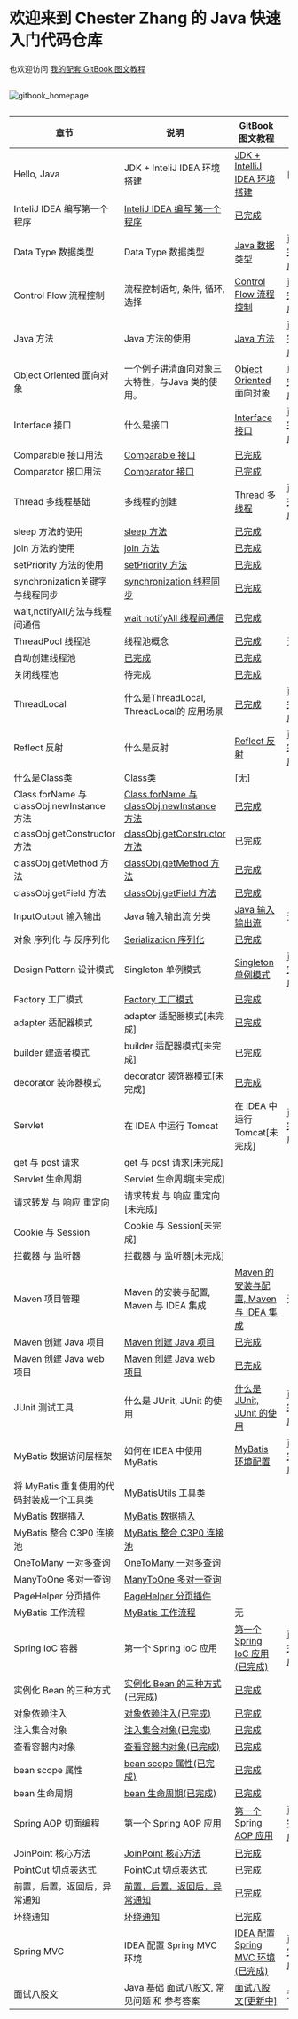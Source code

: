 # 欢迎来到 Chester Zhang 的 Java 快速入门代码仓库

###

也欢迎访问 [我的配套 GitBook 图文教程](https://chesterzhang666.gitbook.io/intro-java/)

##

![gitbook\_homepage](picture/gitbook\_homepage.png)

##

| 章节                                      | 说明                                                                                                                                                     | GitBook 图文教程                                                                                                                       | 代码                                                                                                        |
| --------------------------------------- | ------------------------------------------------------------------------------------------------------------------------------------------------------ | ---------------------------------------------------------------------------------------------------------------------------------- | --------------------------------------------------------------------------------------------------------- |
| Hello, Java                             | JDK + InteliJ IDEA 环境搭建                                                                                                                                | [JDK + IntelliJ IDEA 环境搭建](https://chesterzhang666.gitbook.io/intro-java/hello-java/jdk-+-idea-huan-jing-da-jian)                  | \[无]                                                                                                      |
| InteliJ IDEA 编写第一个程序                    | [InteliJ IDEA 编写 第一个程序](https://chesterzhang666.gitbook.io/intro-java/hello-java/hello-intellij-idea)                                                  | [已完成](https://github.com/chesterzhang/intro\_Java/tree/zhc\_dev/HelloProject)                                                      |                                                                                                           |
| Data Type 数据类型                          | Data Type 数据类型                                                                                                                                         | [Java 数据类型](https://chesterzhang666.gitbook.io/intro-java/data-type)                                                               | [已完成](https://github.com/chesterzhang/intro\_Java/tree/zhc\_dev/DataTypeDemo)                             |
| Control Flow 流程控制                       | 流程控制语句, 条件, 循环, 选择                                                                                                                                     | [Control Flow 流程控制](https://chesterzhang666.gitbook.io/intro-java/control-flow)                                                    | [已完成](https://github.com/chesterzhang/intro\_Java/tree/zhc\_dev/ControlFlow/src/indi/chester/controflow)  |
| Java 方法                                 | Java 方法的使用                                                                                                                                             | [Java 方法](https://chesterzhang666.gitbook.io/intro-java/function)                                                                  | [已完成](https://github.com/chesterzhang/intro\_Java/tree/zhc\_dev/Function/src/indi/chester/functiondemo)   |
| Object Oriented 面向对象                    | 一个例子讲清面向对象三大特性，与Java 类的使用。                                                                                                                             | [Object Oriented 面向对象](https://chesterzhang666.gitbook.io/intro-java/ji-cheng-feng-zhuang-yu-duo-tai)                              | [已完成](https://github.com/chesterzhang/intro\_Java/tree/zhc\_dev/ObjectOriented/src/indi/chester/animal)   |
| Interface 接口                            | 什么是接口                                                                                                                                                  | [Interface 接口](https://chesterzhang666.gitbook.io/intro-java/interface-jie-kou)                                                    | [已完成](https://github.com/chesterzhang/intro\_Java/tree/zhc\_dev/Interface/src/indi/chester)               |
| Comparable 接口用法                         | [Comparable 接口](https://chesterzhang666.gitbook.io/intro-java/interface-jie-kou/comparable)                                                            | [已完成](https://github.com/chesterzhang/intro\_Java/tree/zhc\_dev/Interface/src/indi/chester/comparabledemo)                         |                                                                                                           |
| Comparator 接口用法                         | [Comparator 接口](https://chesterzhang666.gitbook.io/intro-java/interface-jie-kou/comparator)                                                            | [已完成](https://github.com/chesterzhang/intro\_Java/tree/zhc\_dev/Interface/src/indi/chester/comparator)                             |                                                                                                           |
| Thread 多线程基础                            | 多线程的创建                                                                                                                                                 | [Thread 多线程](https://chesterzhang666.gitbook.io/intro-java/thread)                                                                 | [已完成](https://github.com/chesterzhang/intro\_Java/tree/zhc\_dev/Thread/src/indi/chester/threadpool)       |
| sleep 方法的使用                             | [sleep 方法](https://chesterzhang666.gitbook.io/intro-java/thread/sleep-han-shu)                                                                         | [已完成](https://github.com/chesterzhang/intro\_Java/tree/zhc\_dev/Thread/src/indi/chester/thread)                                    |                                                                                                           |
| join 方法的使用                              | [join 方法](https://chesterzhang666.gitbook.io/intro-java/thread/join-han-shu)                                                                           | [已完成](https://github.com/chesterzhang/intro\_Java/tree/zhc\_dev/Thread/src/indi/chester/thread)                                    |                                                                                                           |
| setPriority 方法的使用                       | [setPriority 方法](https://chesterzhang666.gitbook.io/intro-java/thread/setpriority-han-shu)                                                             | [已完成](https://github.com/chesterzhang/intro\_Java/tree/zhc\_dev/Thread/src/indi/chester/thread)                                    |                                                                                                           |
| synchronization关键字与线程同步                 | [synchronization 线程同步](https://chesterzhang666.gitbook.io/intro-java/thread/synchronization-xian-cheng-tong-bu)                                        | [已完成](https://github.com/chesterzhang/intro\_Java/tree/zhc\_dev/Thread/src/indi/chester/synchronization)                           |                                                                                                           |
| wait,notifyAll方法与线程间通信                  | [wait notifyAll 线程间通信](https://chesterzhang666.gitbook.io/intro-java/thread/wait-notifyall-xian-cheng-jian-tong-xin)                                   | [已完成](https://github.com/chesterzhang/intro\_Java/tree/zhc\_dev/Thread/src/indi/chester/producer\_consumer)                        |                                                                                                           |
| ThreadPool 线程池                          | 线程池概念                                                                                                                                                  | [已完成](https://chesterzhang666.gitbook.io/intro-java/threadpool-xian-cheng-chi)                                                     | 无                                                                                                         |
| 自动创建线程池                                 | [已完成](https://chesterzhang666.gitbook.io/intro-java/threadpool-xian-cheng-chi/zi-dong-chuang-jian-xian-cheng-chi)                                      | [已完成](https://github.com/chesterzhang/intro\_Java/tree/zhc\_dev/Thread/src/indi/chester/threadpool)                                |                                                                                                           |
| 关闭线程池                                   | 待完成                                                                                                                                                    | [已完成](https://github.com/chesterzhang/intro\_Java/tree/zhc\_dev/Thread/src/indi/chester/threadpool)                                |                                                                                                           |
| ThreadLocal                             | 什么是ThreadLocal, ThreadLocal的 应用场景                                                                                                                      | [已完成](https://chesterzhang666.gitbook.io/intro-java/threadlocal)                                                                   | [已完成](https://github.com/chesterzhang/intro\_Java/tree/zhc\_dev/Thread/src/indi/chester/threadlocal)      |
| Reflect 反射                              | 什么是反射                                                                                                                                                  | [Reflect 反射](https://chesterzhang666.gitbook.io/intro-java/refelct-fan-she)                                                        | [已完成](https://github.com/chesterzhang/intro\_Java/tree/zhc\_dev/Reflect/src/indi/chester/reflectdemo)     |
| 什么是Class类                               | [Class类](https://chesterzhang666.gitbook.io/intro-java/refelct-fan-she/class-lei)                                                                      | \[无]                                                                                                                               |                                                                                                           |
| Class.forName 与 classObj.newInstance 方法 | [Class.forName 与 classObj.newInstance 方法](https://chesterzhang666.gitbook.io/intro-java/refelct-fan-she/class.forname-yu-classobj.newinstance-fang-fa) | [已完成](https://github.com/chesterzhang/intro\_Java/tree/zhc\_dev/Reflect/src/indi/chester/classdemo)                                |                                                                                                           |
| classObj.getConstructor 方法              | [classObj.getConstructor 方法](https://chesterzhang666.gitbook.io/intro-java/refelct-fan-she/class.getconstructor-fang-fa)                               | [已完成](https://github.com/chesterzhang/intro\_Java/tree/zhc\_dev/Reflect/src/indi/chester/constructordemo)                          |                                                                                                           |
| classObj.getMethod 方法                   | [classObj.getMethod 方法](https://chesterzhang666.gitbook.io/intro-java/refelct-fan-she/classobj.getmethod-fang-fa)                                      | [已完成](https://github.com/chesterzhang/intro\_Java/tree/zhc\_dev/Reflect/src/indi/chester/methoddemo)                               |                                                                                                           |
| classObj.getField 方法                    | [classObj.getField 方法](https://chesterzhang666.gitbook.io/intro-java/refelct-fan-she/classobj.getfield-fang-fa)                                        | [已完成](https://github.com/chesterzhang/intro\_Java/tree/zhc\_dev/Reflect/src/indi/chester/fileddemo)                                |                                                                                                           |
| InputOutput 输入输出                        | Java 输入输出流 分类                                                                                                                                          | [Java 输入输出流](https://chesterzhang666.gitbook.io/intro-java/input-output-shu-ru-shu-chu)                                            | 无                                                                                                         |
| 对象 序列化 与 反序列化                           | [Serialization 序列化](https://chesterzhang666.gitbook.io/intro-java/input-output-shu-ru-shu-chu/serialization-xu-lie-hua)                                | [已完成](https://github.com/chesterzhang/intro\_Java/tree/zhc\_dev/InputOutput)                                                       |                                                                                                           |
| Design Pattern 设计模式                     | Singleton 单例模式                                                                                                                                         | [Singleton 单例模式](https://chesterzhang666.gitbook.io/intro-java/design-pattern-she-ji-mo-shi/singleton-dan-li-mo-shi)               | [已完成](https://github.com/chesterzhang/intro\_Java/tree/zhc\_dev/DesignPattern/src/indi/chester/singleton) |
| Factory 工厂模式                            | [Factory 工厂模式](https://chesterzhang666.gitbook.io/intro-java/design-pattern-she-ji-mo-shi/factory-gong-chang-mo-shi)                                   | [已完成](https://github.com/chesterzhang/intro\_Java/tree/zhc\_dev/DesignPattern/src/indi/chester/factory)                            |                                                                                                           |
| adapter 适配器模式                           | adapter 适配器模式\[未完成]                                                                                                                                    | [已完成](https://github.com/chesterzhang/intro\_Java/tree/zhc\_dev/DesignPattern/src/indi/chester/adapter)                            |                                                                                                           |
| builder 建造者模式                           | builder 适配器模式\[未完成]                                                                                                                                    | [已完成](https://github.com/chesterzhang/intro\_Java/tree/zhc\_dev/DesignPattern/src/indi/chester/builder)                            |                                                                                                           |
| decorator 装饰器模式                         | decorator 装饰器模式\[未完成]                                                                                                                                  | [已完成](https://github.com/chesterzhang/intro\_Java/tree/zhc\_dev/DesignPattern/src/indi/chester/decorator)                          |                                                                                                           |
| Servlet                                 | 在 IDEA 中运行 Tomcat                                                                                                                                      | 在 IDEA 中运行 Tomcat\[未完成]                                                                                                            | [已完成](https://github.com/chesterzhang/intro\_Java/tree/zhc\_dev/Servlet01)                                |
| get 与 post 请求                           | get 与 post 请求\[未完成]                                                                                                                                    |                                                                                                                                    |                                                                                                           |
| Servlet 生命周期                            | Servlet 生命周期\[未完成]                                                                                                                                     |                                                                                                                                    |                                                                                                           |
| 请求转发 与 响应 重定向                           | 请求转发 与 响应 重定向\[未完成]                                                                                                                                    |                                                                                                                                    |                                                                                                           |
| Cookie 与 Session                        | Cookie 与 Session\[未完成]                                                                                                                                 |                                                                                                                                    |                                                                                                           |
| 拦截器 与 监听器                               | 拦截器 与 监听器\[未完成]                                                                                                                                        |                                                                                                                                    |                                                                                                           |
| Maven 项目管理                              | Maven 的安装与配置, Maven 与 IDEA 集成                                                                                                                          | [Maven 的安装与配置, Maven 与 IDEA 集成](https://chesterzhang666.gitbook.io/intro-java/maven/maven-an-zhuang-yu-pei-zhi)                    | 无                                                                                                         |
| Maven 创建 Java 项目                        | [Maven 创建 Java 项目](https://chesterzhang666.gitbook.io/intro-java/maven/maven-chuang-jian-java-xiang-mu)                                                | [已完成](https://github.com/chesterzhang/intro\_Java/tree/zhc\_dev/Maven0)                                                            |                                                                                                           |
| Maven 创建 Java web 项目                    | [Maven 创建 Java web 项目](https://chesterzhang666.gitbook.io/intro-java/maven/maven-chuang-jian-java-web-xiang-mu)                                        | [已完成](https://github.com/chesterzhang/intro\_Java/tree/zhc\_dev/Maven1)                                                            |                                                                                                           |
| JUnit 测试工具                              | 什么是 JUnit, JUnit 的使用                                                                                                                                   | [什么是 JUnit, JUnit 的使用](https://chesterzhang666.gitbook.io/intro-java/junit-dan-yuan-ce-shi-gong-ju)                                | [已完成](https://github.com/chesterzhang/intro\_Java/tree/zhc\_dev/JUnit)                                    |
| MyBatis 数据访问层框架                         | 如何在 IDEA 中使用 MyBatis                                                                                                                                   | [MyBatis 环境配置](https://chesterzhang666.gitbook.io/intro-java/mybatis/mybatis-huan-jing-pei-zhi)                                    | [已完成](https://github.com/chesterzhang/intro\_Java/tree/zhc\_dev/MyBatis)                                  |
| 将 MyBatis 重复使用的代码封装成一个工具类               | [MyBatisUtils 工具类](https://chesterzhang666.gitbook.io/intro-java/mybatis/mybatisutils-gong-ju-lei)                                                     |                                                                                                                                    |                                                                                                           |
| MyBatis 数据插入                            | [MyBatis 数据插入](https://chesterzhang666.gitbook.io/intro-java/mybatis/mybatis-shu-ju-cha-ru)                                                            |                                                                                                                                    |                                                                                                           |
| MyBatis 整合 C3P0 连接池                     | [MyBatis 整合 C3P0 连接池](https://chesterzhang666.gitbook.io/intro-java/mybatis/mybatis-zheng-he-c3p0-lian-jie-chi)                                        |                                                                                                                                    |                                                                                                           |
| OneToMany 一对多查询                         | [OneToMany 一对多查询](https://chesterzhang666.gitbook.io/intro-java/mybatis/onetomany-cha-xun)                                                             |                                                                                                                                    |                                                                                                           |
| ManyToOne 多对一查询                         | [ManyToOne 多对一查询](broken-reference)                                                                                                                    |                                                                                                                                    |                                                                                                           |
| PageHelper 分页插件                         | [PageHelper 分页插件](https://chesterzhang666.gitbook.io/intro-java/mybatis/pagehelper-fen-ye-cha-jian)                                                    |                                                                                                                                    |                                                                                                           |
| MyBatis 工作流程                            | [MyBatis 工作流程](https://chesterzhang666.gitbook.io/intro-java/mybatis)                                                                                  | 无                                                                                                                                  |                                                                                                           |
| Spring IoC 容器                           | 第一个 Spring IoC 应用                                                                                                                                      | [第一个Spring IoC 应用(已完成)](https://chesterzhang666.gitbook.io/intro-java/spring-ioc/di-yi-ge-spring-ioc-ying-yong)                    | [已完成](https://github.com/chesterzhang/intro\_Java/tree/zhc\_dev/IocS01)                                   |
| 实例化 Bean 的三种方式                          | [实例化 Bean 的三种方式(已完成)](https://app.gitbook.com/s/-MeAUhQfs4IbJtX3pwu\_/spring-ioc/shi-li-hua-bean-de-san-zhong-fang-shi)                                | [已完成](https://github.com/chesterzhang/intro\_Java/tree/zhc\_dev/IocS02)                                                            |                                                                                                           |
| 对象依赖注入                                  | [对象依赖注入(已完成)](https://chesterzhang666.gitbook.io/intro-java/spring-ioc/dui-xiang-yi-lai-zhu-ru)                                                        | [已完成](https://github.com/chesterzhang/intro\_Java/tree/zhc\_dev/IocS01)                                                            |                                                                                                           |
| 注入集合对象                                  | [注入集合对象(已完成)](https://chesterzhang666.gitbook.io/intro-java/spring-ioc/zhu-ru-ji-he-dui-xiang)                                                         | [已完成](https://github.com/chesterzhang/intro\_Java/tree/zhc\_dev/IocS01)                                                            |                                                                                                           |
| 查看容器内对象                                 | [查看容器内对象(已完成)](https://chesterzhang666.gitbook.io/intro-java/spring-ioc/cha-kan-rong-qi-nei-dui-xiang)                                                 | [已完成](https://github.com/chesterzhang/intro\_Java/tree/zhc\_dev/IocS01)                                                            |                                                                                                           |
| bean scope 属性                           | [bean scope 属性(已完成)](https://chesterzhang666.gitbook.io/intro-java/spring-ioc/bean-scope-shu-xing)                                                     | [已完成](https://github.com/chesterzhang/intro\_Java/tree/zhc\_dev/IocS01)                                                            |                                                                                                           |
| bean 生命周期                               | [bean 生命周期(已完成)](https://chesterzhang666.gitbook.io/intro-java/spring-ioc/bean-sheng-ming-zhou-qi)                                                     | [已完成](https://github.com/chesterzhang/intro\_Java/tree/zhc\_dev/IocS01)                                                            |                                                                                                           |
| Spring AOP 切面编程                         | 第一个 Spring AOP 应用                                                                                                                                      | [第一个 Spring AOP 应用](https://chesterzhang666.gitbook.io/intro-java/spring-aop-qie-mian-bian-cheng/di-yi-ge-spring-aop-ying-yong)    | [已完成](https://github.com/chesterzhang/intro\_Java/tree/zhc\_dev/AopS01)                                   |
| JoinPoint 核心方法                          | [JoinPoint 核心方法](https://chesterzhang666.gitbook.io/intro-java/spring-aop-qie-mian-bian-cheng/joinpoint-he-xin-fang-fa)                                | [已完成](https://github.com/chesterzhang/intro\_Java/tree/zhc\_dev/AopS01)                                                            |                                                                                                           |
| PointCut 切点表达式                          | [PointCut 切点表达式](https://chesterzhang666.gitbook.io/intro-java/spring-aop-qie-mian-bian-cheng/poincut-qie-dian-biao-da-shi)                            | [已完成](https://github.com/chesterzhang/intro\_Java/tree/zhc\_dev/AopS01)                                                            |                                                                                                           |
| 前置，后置，返回后，异常通知                          | [前置，后置，返回后，异常通知](https://chesterzhang666.gitbook.io/intro-java/spring-aop-qie-mian-bian-cheng/qian-zhi-hou-zhi-fan-hui-hou-yi-chang-tong-zhi)          | [已完成](https://github.com/chesterzhang/intro\_Java/tree/zhc\_dev/AopS01)                                                            |                                                                                                           |
| 环绕通知                                    | [环绕通知](https://chesterzhang666.gitbook.io/intro-java/spring-aop-qie-mian-bian-cheng/huan-rao-tong-zhi)                                                 | [已完成](https://github.com/chesterzhang/intro\_Java/tree/zhc\_dev/AopS02)                                                            |                                                                                                           |
| Spring MVC                              | IDEA 配置 Spring MVC 环境                                                                                                                                  | [IDEA 配置 Spring MVC 环境(已完成)](https://chesterzhang666.gitbook.io/intro-java/spring-mvc/zai-idea-zhong-pei-zhi-spring-mvc-huan-jing) | [已完成](https://github.com/chesterzhang/intro\_Java/tree/zhc\_dev/SpringMVC01)                              |
| 面试八股文                                   | Java 基础 面试八股文, 常见问题 和 参考答案                                                                                                                             | [面试八股文\[更新中\]](https://chesterzhang666.gitbook.io/intro-java/mian-shi-ba-gu-wen)                                                   | 无                                                                                                         |
